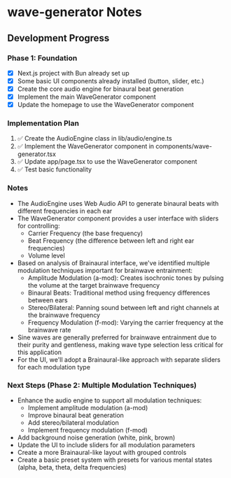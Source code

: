 # wave-generator Notes

## Development Progress

### Phase 1: Foundation

- [x] Next.js project with Bun already set up
- [x] Some basic UI components already installed (button, slider, etc.)
- [x] Create the core audio engine for binaural beat generation
- [x] Implement the main WaveGenerator component
- [x] Update the homepage to use the WaveGenerator component

### Implementation Plan

1. ✅ Create the AudioEngine class in lib/audio/engine.ts
2. ✅ Implement the WaveGenerator component in components/wave-generator.tsx
3. ✅ Update app/page.tsx to use the WaveGenerator component
4. ✅ Test basic functionality

### Notes

- The AudioEngine uses Web Audio API to generate binaural beats with different frequencies in each ear
- The WaveGenerator component provides a user interface with sliders for controlling:
  - Carrier Frequency (the base frequency)
  - Beat Frequency (the difference between left and right ear frequencies)
  - Volume level
- Based on analysis of Brainaural interface, we've identified multiple modulation techniques important for brainwave entrainment:
  - Amplitude Modulation (a-mod): Creates isochronic tones by pulsing the volume at the target brainwave frequency
  - Binaural Beats: Traditional method using frequency differences between ears
  - Stereo/Bilateral: Panning sound between left and right channels at the brainwave frequency
  - Frequency Modulation (f-mod): Varying the carrier frequency at the brainwave rate
- Sine waves are generally preferred for brainwave entrainment due to their purity and gentleness, making wave type selection less critical for this application
- For the UI, we'll adopt a Brainaural-like approach with separate sliders for each modulation type

### Next Steps (Phase 2: Multiple Modulation Techniques)

- Enhance the audio engine to support all modulation techniques:
  - Implement amplitude modulation (a-mod)
  - Improve binaural beat generation
  - Add stereo/bilateral modulation
  - Implement frequency modulation (f-mod)
- Add background noise generation (white, pink, brown)
- Update the UI to include sliders for all modulation parameters
- Create a more Brainaural-like layout with grouped controls
- Create a basic preset system with presets for various mental states (alpha, beta, theta, delta frequencies)

